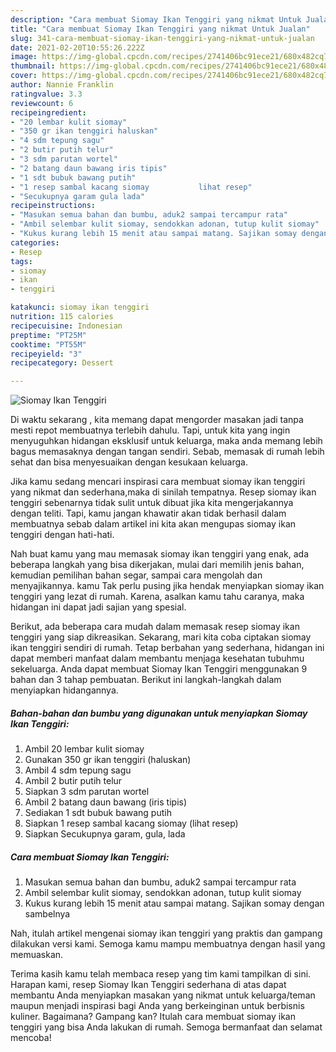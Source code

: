 ```yaml
---
description: "Cara membuat Siomay Ikan Tenggiri yang nikmat Untuk Jualan"
title: "Cara membuat Siomay Ikan Tenggiri yang nikmat Untuk Jualan"
slug: 341-cara-membuat-siomay-ikan-tenggiri-yang-nikmat-untuk-jualan
date: 2021-02-20T10:55:26.222Z
image: https://img-global.cpcdn.com/recipes/2741406bc91ece21/680x482cq70/siomay-ikan-tenggiri-foto-resep-utama.jpg
thumbnail: https://img-global.cpcdn.com/recipes/2741406bc91ece21/680x482cq70/siomay-ikan-tenggiri-foto-resep-utama.jpg
cover: https://img-global.cpcdn.com/recipes/2741406bc91ece21/680x482cq70/siomay-ikan-tenggiri-foto-resep-utama.jpg
author: Nannie Franklin
ratingvalue: 3.3
reviewcount: 6
recipeingredient:
- "20 lembar kulit siomay"
- "350 gr ikan tenggiri haluskan"
- "4 sdm tepung sagu"
- "2 butir putih telur"
- "3 sdm parutan wortel"
- "2 batang daun bawang iris tipis"
- "1 sdt bubuk bawang putih"
- "1 resep sambal kacang siomay           lihat resep"
- "Secukupnya garam gula lada"
recipeinstructions:
- "Masukan semua bahan dan bumbu, aduk2 sampai tercampur rata"
- "Ambil selembar kulit siomay, sendokkan adonan, tutup kulit siomay"
- "Kukus kurang lebih 15 menit atau sampai matang. Sajikan somay dengan sambelnya"
categories:
- Resep
tags:
- siomay
- ikan
- tenggiri

katakunci: siomay ikan tenggiri 
nutrition: 115 calories
recipecuisine: Indonesian
preptime: "PT25M"
cooktime: "PT55M"
recipeyield: "3"
recipecategory: Dessert

---
```



![Siomay Ikan Tenggiri](https://img-global.cpcdn.com/recipes/2741406bc91ece21/680x482cq70/siomay-ikan-tenggiri-foto-resep-utama.jpg)

Di waktu  sekarang , kita memang dapat mengorder masakan jadi tanpa mesti repot membuatnya terlebih dahulu. Tapi, untuk kita yang ingin menyuguhkan hidangan eksklusif untuk keluarga, maka anda memang lebih bagus memasaknya dengan tangan sendiri. Sebab, memasak di rumah lebih sehat dan bisa menyesuaikan dengan kesukaan keluarga.

Jika kamu sedang mencari inspirasi cara membuat siomay ikan tenggiri yang nikmat dan sederhana,maka di sinilah tempatnya. Resep siomay ikan tenggiri  sebenarnya tidak sulit untuk dibuat jika kita mengerjakannya dengan teliti. Tapi, kamu jangan khawatir akan tidak berhasil dalam membuatnya 
sebab dalam artikel ini kita akan mengupas siomay ikan tenggiri dengan hati-hati.  



Nah buat kamu yang mau memasak siomay ikan tenggiri yang enak, ada beberapa langkah yang bisa dikerjakan, mulai dari memilih jenis bahan, kemudian pemilihan bahan segar, sampai cara mengolah dan menyajikannya. kamu Tak perlu pusing jika hendak menyiapkan siomay ikan tenggiri yang lezat di rumah. Karena, asalkan kamu  tahu caranya, maka hidangan ini dapat jadi sajian yang spesial.

Berikut, ada beberapa cara mudah dalam memasak resep siomay ikan tenggiri yang siap dikreasikan. Sekarang, mari kita coba ciptakan siomay ikan tenggiri sendiri di rumah. Tetap berbahan yang sederhana, hidangan ini dapat memberi manfaat dalam membantu menjaga kesehatan tubuhmu sekeluarga. Anda dapat membuat Siomay Ikan Tenggiri menggunakan 9 bahan dan 3 tahap pembuatan. Berikut ini langkah-langkah dalam menyiapkan hidangannya.

<!--inarticleads1-->

##### Bahan-bahan dan bumbu yang digunakan untuk menyiapkan Siomay Ikan Tenggiri:

1. Ambil 20 lembar kulit siomay
1. Gunakan 350 gr ikan tenggiri (haluskan)
1. Ambil 4 sdm tepung sagu
1. Ambil 2 butir putih telur
1. Siapkan 3 sdm parutan wortel
1. Ambil 2 batang daun bawang (iris tipis)
1. Sediakan 1 sdt bubuk bawang putih
1. Siapkan 1 resep sambal kacang siomay           (lihat resep)
1. Siapkan Secukupnya garam, gula, lada




<!--inarticleads2-->

##### Cara membuat Siomay Ikan Tenggiri:

1. Masukan semua bahan dan bumbu, aduk2 sampai tercampur rata
1. Ambil selembar kulit siomay, sendokkan adonan, tutup kulit siomay
1. Kukus kurang lebih 15 menit atau sampai matang. Sajikan somay dengan sambelnya




Nah, itulah artikel mengenai  siomay ikan tenggiri  yang praktis dan gampang dilakukan versi kami. Semoga kamu mampu membuatnya dengan hasil yang memuaskan. 

Terima kasih kamu telah membaca resep yang tim kami tampilkan di sini. Harapan kami, resep  Siomay Ikan Tenggiri sederhana di atas dapat membantu Anda menyiapkan masakan yang nikmat untuk keluarga/teman maupun menjadi inspirasi bagi Anda yang berkeinginan untuk berbisnis kuliner. Bagaimana? Gampang kan? Itulah cara membuat siomay ikan tenggiri yang bisa Anda lakukan di rumah. Semoga bermanfaat dan selamat mencoba!

